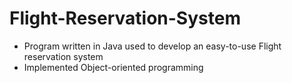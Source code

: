 # Flight-Reservation-System
- Program written in Java used to develop an easy-to-use Flight reservation system
- Implemented Object-oriented programming
